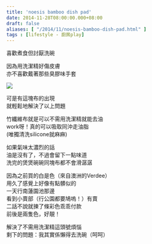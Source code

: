 ```yaml
---
title: 'noesis bamboo dish pad'
date: 2014-11-28T08:00:00.000+08:00
draft: false
aliases: [ "/2014/11/noesis-bamboo-dish-pad.html" ]
tags : [lifestyle - 廚房play]
---
```


喜歡煮食但討厭洗碗  

因為用洗潔精好傷皮膚  
亦不喜歡戴著那些臭膠味手套  
  

![](/images/noesis.jpg)

可是有這塊布的出現  
就輕鬆地解決了以上問題  
  
竹纖維布就是可以不需用洗潔精就能去油  
work呀！真的可以吸取同沖走油脂  
(唯獨清洗silicone就麻麻)  
  
如果氣味太濃烈的話  
油是沒有了，不過會留下一點味道  
洗完的煲煲碗碗同塊布都不會滑潺潺  
  
因為之前買的白是色（來自澳洲的Verdee）  
用久了感覺上好像有點髒似的  
一天行南蓮園池那邊  
看到小賣部（行公園都要鳩嗚！）有賣  
二話不說就揀了條彩色乖乖付款  
前後是兩隻色，好靚！  
  
解決了不需用洗潔精這頭號煩惱  
剩下的問題：我其實係懶得去洗碗（呵呵）
